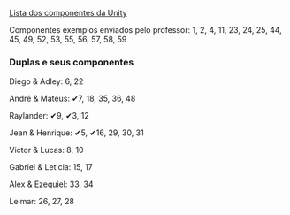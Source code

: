 
[Lista dos componentes da Unity](https://italomendes.com.br/level-design-mecanica-para-jogos/)

Componentes exemplos enviados pelo professor: 1, 2, 4, 11, 23, 24, 25, 44, 45, 49, 52, 53, 55, 56, 57, 58, 59

### Duplas e seus componentes

Diego & Adley: 6, 22

André & Mateus: ✔7, 18, 35, 36, 48

Raylander: ✔9, ✔3, 12

Jean & Henrique: ✔5, ✔16, 29, 30, 31

Victor & Lucas: 8, 10

Gabriel & Leticia: 15, 17

Alex & Ezequiel: 33, 34

Leimar: 26, 27, 28
